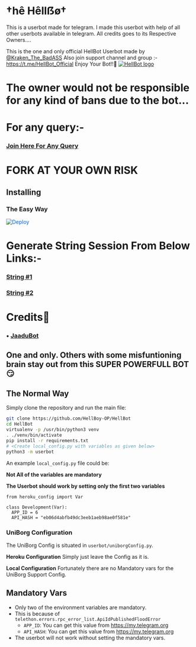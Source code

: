 # †hê Hêllẞø†
This is a userbot made for telegram. I made this userbot with help of all other userbots available in telegram. All credits goes to its Respective Owners....

This is the one and only official HellBot Userbot made by [@Kraken_The_BadASS](https://t.me/kraken_the_badass) Also join support channel and group :- https://t.me/HellBot_Official Enjoy Your Bot!!💝
[![HellBot logo](https://telegra.ph/file/2165457cc7e428ff64919.jpg)](https://t.me/hellbot_official)


# The owner would not be responsible for any kind of bans due to the bot...


# For any query:-
### [Join Here For Any Query](https://t.me/hellbot_official)

# FORK AT YOUR OWN RISK
## Installing

### The Easy Way

<a href="https://dashboard.heroku.com/new?button-url=https%3A%2F%2Fgithub.com%2FHellBoy-OP%2FHellBot&template=https%3A%2F%2Fgithub.com%2FHellBoy-OP%2FHellBot" rel="nofollow" style="background-color: initial; box-sizing: border-box; color: #0366d6; text-decoration-line: none;"><img alt="Deploy" data-canonical-src="https://www.herokucdn.com/deploy/button.svg" src="https://camo.githubusercontent.com/83b0e95b38892b49184e07ad572c94c8038323fb/68747470733a2f2f7777772e6865726f6b7563646e2e636f6d2f6465706c6f792f627574746f6e2e737667" style="border-style: none; box-sizing: initial; max-width: 100%;" /></a></div>
# Generate String Session From Below Links:-

### [String #1](https://Hellbot.hellboyop.repl.run)

### [String #2](https://Hellbot2.hellboyop.repl.run)

# Credits👀
### • [JaaduBot](https://github.com/Amberyt/JaaduBot)
## One and only. Others with some misfuntioning brain stay out from this SUPER POWERFULL BOT😏

## The Normal Way

Simply clone the repository and run the main file:
```sh
git clone https://github.com/HellBoy-OP/HellBot
cd HellBot
virtualenv -p /usr/bin/python3 venv
. ./venv/bin/activate
pip install -r requirements.txt
# <Create local_config.py with variables as given below>
python3 -m userbot
```

An example `local_config.py` file could be:

**Not All of the variables are mandatory**

__The Userbot should work by setting only the first two variables__

```python3
from heroku_config import Var

class Development(Var):
  APP_ID = 6
  API_HASH = "eb06d4abfb49dc3eeb1aeb98ae0f581e"
```

### UniBorg Configuration

The UniBorg Config is situated in `userbot/uniborgConfig.py`.

**Heroku Configuration**
Simply just leave the Config as it is.

**Local Configuration**
Fortunately there are no Mandatory vars for the UniBorg Support Config.

## Mandatory Vars

- Only two of the environment variables are mandatory.
- This is because of `telethon.errors.rpc_error_list.ApiIdPublishedFloodError`
    - `APP_ID`:   You can get this value from https://my.telegram.org
    - `API_HASH`:   You can get this value from https://my.telegram.org
- The userbot will not work without setting the mandatory vars.
